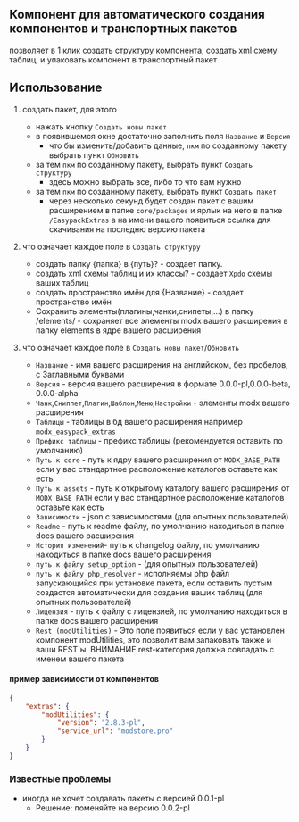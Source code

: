 Компонент для автоматического создания компонентов и транспортных пакетов
---
позволяет в 1 клик создать структуру компонента, создать xml схему таблиц, и упаковать компонент в транспортный пакет

## Использование

1) создать пакет, для этого
	- нажать кнопку `Создать новы пакет`
	- в появившемся окне достаточно заполнить поля  `Название` и `Версия`
		- что бы изменить/добавить данные, `пкм` по созданному пакету выбрать пункт `Обновить`

	* за тем `пкм` по созданному пакету, выбрать пункт `Создать структуру`
		- здесь можно выбрать все, либо то что вам нужно

	- за тем `пкм` по созданному пакету, выбрать пункт `Создать пакет`
		- через несколько секунд будет создан пакет с вашим расширением в папке `core/packages` и ярлык на него в папке `/EasypackExtras` а на имени вашего появиться ссылка для скачивания на последню версию пакета
2) что означает каждое поле в `Создать структуру`
	- создать папку {папка} в {путь}? - создает папку.
	- создать xml схемы таблиц и их классы? - создает `Xpdo` схемы ваших таблиц
	- создать пространство имён для {Название} - создает пространство имён
	- Сохранить элементы(плагины,чанки,снипеты,...) в папку /elements/ - сохраняет все элементы modx вашего расширения в папку elements в ядре вашего расширения
3) что означает каждое поле в `Создать новы пакет`/`Обновить`
	- `Название` - имя вашего расширения на английском, без пробелов, с Заглавными буквами
	- `Версия`   - версия вашего расширения в формате 0.0.0-pl,0.0.0-beta, 0.0.0-alpha
	- `Чанк`,`Сниппет`,`Плагин`,`Шаблон`,`Меню`,`Настройки` - элементы modx вашего расширения
	- `Таблицы` - таблицы в бд вашего расширения например `modx_easypack_extras`
	- `Префикс таблицы` - префикс таблицы (рекомендуется оставить по умолчанию)
	- `Путь к core` - путь к ядру вашего расширения от `MODX_BASE_PATH` если у вас стандартное расположение каталогов оставьте как есть
	- `Путь к assets` - путь к открытому каталогу вашего расширения от `MODX_BASE_PATH` если у вас стандартное расположение каталогов оставьте как есть
	- `Зависимости` - json с зависимостями (для опытных пользователей)
	- `Readme` - путь к readme файлу, по умолчанию находиться в папке docs вашего расширения
	- `История изменений`- путь к changelog файлу, по умолчанию находиться в папке docs вашего расширения
	- `путь к файлу setup_option` - (для опытных пользователей)
	- `путь к файлу php_resolver` - исполняемы php файл запускающийся при установке пакета, если оставить пустым создастся автоматически для создания ваших таблиц (для опытных пользователей)
	- `Лицензия` - путь к файлу с лицензией, по умолчанию находиться в папке docs вашего расширения
	- `Rest (modUtilities)` - Это поле появиться если у вас установлен компонент modUtilities, это позволит вам запаковать также и ваши REST`ы. ВНИМАНИЕ rest-категория должна совпадать с именем вашего пакета

#### пример зависимости от компонентов

```json
{
	"extras": {
		"modUtilities": {
			"version": "2.8.3-pl",
			"service_url": "modstore.pro"
		}
	}
}
```

### Известные проблемы

- иногда не хочет создавать пакеты с версией 0.0.1-pl
	- Решение: поменяйте на версию 0.0.2-pl